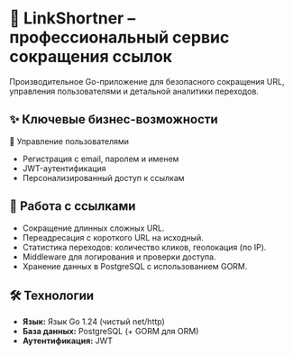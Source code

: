 #  🔗 LinkShortner – профессиональный сервис сокращения ссылок

Производительное Go-приложение для безопасного сокращения URL, управления пользователями и детальной аналитики переходов.

## ✨ Ключевые бизнес-возможности
👤 Управление пользователями
- Регистрация с email, паролем и именем
- JWT-аутентификация
- Персонализированный доступ к ссылкам


## 🔗 Работа с ссылками
- Сокращение длинных сложных URL.
- Переадресация с короткого URL на исходный.  
- Статистика переходов: количество кликов, геолокация (по IP).  
- Middleware для логирования и проверки доступа.  
- Хранение данных в PostgreSQL с использованием GORM.  

## 🛠 Технологии  
- **Язык:** Язык Go 1.24 (чистый net/http)
- **База данных:** PostgreSQL (+ GORM для ORM)  
- **Аутентификация:** JWT  

